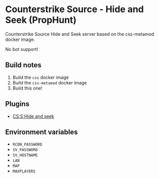 # Counterstrike Source - Hide and Seek (PropHunt)

Counterstrike Source Hide and Seek server based on the css-metamod docker image.

No bot support!

## Build notes

1. Build the `css` docker image
2. Build the `css-metamod` docker image
3. Build this one!

## Plugins

* [CS:S Hide and seek](https://forums.alliedmods.net/showthread.php?p=1158242)

## Environment variables

* `RCON_PASSWORD`
* `SV_PASSWORD`
* `SV_HOSTNAME`
* `LAN`
* `MAP`
* `MAXPLAYERS`
